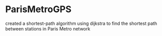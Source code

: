 # ParisMetroGPS
created a shortest-path algorithm using dijkstra to find the shortest path between stations in Paris Metro network
